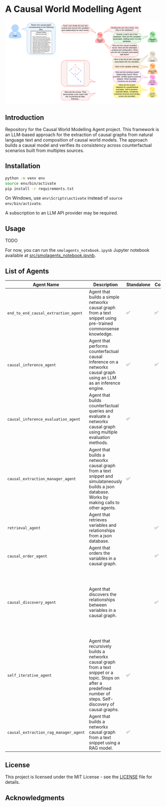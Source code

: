 # A Causal World Modelling Agent


<img src="assets/dialog-example.png" alt="Example of Agent Dialog" width="1200"/>


## Introduction

Repository for the Causal World Modelling Agent project. This framework is an LLM-based approach for the extraction of causal graphs from natural language text and composition of causal world models. The approach builds a causal model and verifies its consistency across counterfactual scenarios built from multiples sources.


## Installation


```bash
python -m venv env
source env/bin/activate
pip install -r requirements.txt
```

On Windows, use `env\Scripts\activate` instead of `source env/bin/activate`.

A subscription to an LLM API provider may be required.


## Usage

TODO

For now, you can run the `smolagents_notebook.ipynb` Jupyter notebook available at [src/smolagents_notebook.ipynb](src/smolagents_notebook.ipynb).

<!-- ## Messages


### Standard Messages

Agents communicate via messages. A message is a dictionary with the following keys:
```python
{
    "role": "role_name", # The role of the agent that sends the message. Can be 'user' or 'assistant'.
    "content": "content",
}
```
This structure follows the messages syntax from the [OpenAI API](https://platform.openai.com/docs/guides/text-generation).


### Tool Calls

A tool call is a message that is sent to a tool. The message is a dictionary with the following keys:
```python
{
    "type": "function",
    "function": {
        "name": "tool_name",
        "description": "A description of the tool."
        "parameters": {
            "type": "object",
            "properties": {
                "parameter_name_1": {
                    "type": "type",
                    "description": "A description of the parameter."
                }
                "parameter_name_N": {
                    "type": "type",
                    "description": "A description of the parameter."
                }
            }
        }
    }
}
```
This structure follows the tools syntax from the [OpenAI API](https://platform.openai.com/docs/assistants/tools/function-calling). -->


## List of Agents

| Agent Name | Description | Standalone | Component | Dependencies | Implementation |
|------------|-------------|------------|-----------|--------------|----------------|
| `end_to_end_causal_extraction_agent` | Agent that builds a simple networkx causal graph from a text snippet using pre-trained commonsense knowledge. | :white_check_mark: | :white_check_mark: | `networkx` | :white_check_mark: |
| `causal_inference_agent` | Agent that performs counterfactual causal inference on a networkx causal graph using an LLM as an inference engine. | :white_check_mark: | :white_check_mark: | | :white_check_mark: |
| `causal_inference_evaluation_agent` | Agent that builds counterfactual queries and evaluate a networkx causal graph using multiple evaluation methods. | :white_check_mark: |  | `causal_inference_agent` | TODO |
| `causal_extraction_manager_agent` | Agent that builds a networkx causal graph from a text snippet and simulataneously builds a json database. Works by making calls to other agents. | :white_check_mark: | | `retrieval_agent`, `causal_order_agent`, `causal_discovery_agent` | In progress (deprecated) |
| `retrieval_agent` | Agent that retrieves variables and relationships from a json database. |  | :white_check_mark: | | In progress (deprecated) |
| `causal_order_agent` | Agent that orders the variables in a causal graph. |  | :white_check_mark: | `is_a_valid_partial_order` | In progress (deprecated) |
| `causal_discovery_agent` | Agent that discovers the relationships between variables in a causal graph. |  | :white_check_mark: | `findEvent`, `listEvents`, `addEvent`, `removeEvent`, `editEvent`, `findCausalVariable`, `listCausalVariables`, `addCausalVariable`, `removeCausalVariable`, `editCausalVariable`, `findCausalRelationship`, `listCausalRelationships`, `addCausalRelationship`, `removeCausalRelationship`, `editCausalRelationship`, `findCorrespondingWikiDataConcept` | In progress (deprecated) |
| `self_iterative_agent` | Agent that recursively builds a networkx causal graph from a text snippet or a topic. Stops on after a predefined number of steps. Self-discovery of causal graphs.  | :white_check_mark: | | `networkx` | TODO |
| `causal_extraction_rag_manager_agent` | Agent that builds a networkx causal graph from a text snippet using a RAG model. | :white_check_mark: | |  | TODO |


## License

This project is licensed under the MIT License - see the [LICENSE](LICENSE) file for details.


## Acknowledgments









